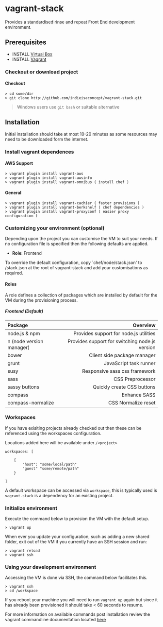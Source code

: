 # vagrant-stack


Provides a standardised rinse and repeat Front End development environment.

## Prerequisites

- INSTALL [Virtual Box](https://www.virtualbox.org/)
- INSTALL [Vagrant](http://vagrantup.com/)

### Checkout or download project

#### Checkout

```
> cd some/dir
> git clone http://github.com/indieisaconcept/vagrant-stack.git
```
> Windows users use ```git bash``` or suitable alternative

## Installation

Initial installation should take at most 10-20 minutes as some resources may need to be downloaded form the internet.

### Install vagrant dependences

#### AWS Support

```
> vagrant plugin install vagrant-aws
> vagrant plugin install vagrant-awsinfo
> vagrant plugin install vagrant-omnibus ( install chef )
```

#### General

```
> vagrant plugin install vagrant-cachier ( faster provisions )
> vagrant plugin install vagrant-berkshelf ( chef dependencies )
> vagrant plugin install vagrant-proxyconf ( easier proxy configuration )
```

### Customizing your environment (optional)

Depending upon the project you can customise the VM to suit your needs. If no configuration file is specified then the following defaults are applied.

- **Role**: Frontend

To override the default configuration, copy `chef/node/stack.json' to /stack.json at the root of vagrant-stack and add your customisations as required.

#### Roles

A role defines a collection of packages which are installed by default for the VM during the provisioning process.

##### Frontend (Default)

| Package   				| Overview
|:-------------------------|------------------------------------------------:|
| node.js & npm				| Provides support for node.js utilities
| n (node version manager)	| Provides support for switching node.js version
| bower						| Client side package manager
| grunt						| JavaScript task runner
| susy						| Responsive sass css framework
| sass						| CSS Preprocessor
| sassy buttons				| Quickly create CSS buttons
| compass					| Enhance SASS
| compass-normalize			| CSS Normalize reset

### Workspaces

If you have exisiting projects already checked out then these can be referenced using the workspaces configuration.

Locations added here will be available under ```/<project>```

```
workspaces: [

	{
		"host": "some/local/path"
		"guest" "some/remote/path"
	}

]

```

A default workspace can be accessed via ```workspace```, this is typically used is ```vagrant-stack``` is a dependency for an existing project.

### Initialize environment

Execute the command below to provision the VM with the default setup.

```
> vagrant up
```

When ever you update your configuration, such as adding a new shared folder, exit out of the VM if you currently have an SSH session and run:

```
> vagrant reload
> vagrant ssh
```

### Using your development environment

Accessing the VM is done via SSH, the command below facilitates this.

```
> vagrant ssh
> cd /workspace
```

If you reboot your machine you will need to run `vagrant up` again but since it has already been provisioned it should take < 60 seconds to resume.

For more information on available commands post installation review the vagrant commandline documentation located [here](http://docs.vagrantup.com/v2/cli/index.html)
